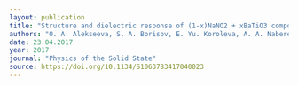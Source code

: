 ```yaml
---
layout: publication
title: "Structure and dielectric response of (1-x)NaNO2 + xBaTiO3 composites at x = 0.05 and 0.1"
authors: "O. A. Alekseeva, S. A. Borisov, E. Yu. Koroleva, A. A. Naberezhnov, E. V. Stukova, V. G. Simkin & J.-U. Hoffmann"
date: 23.04.2017
year: 2017
journal: "Physics of the Solid State"
source: https://doi.org/10.1134/S1063783417040023
---
```


